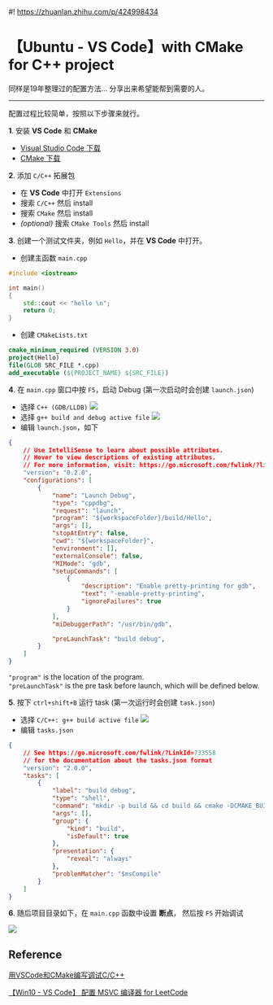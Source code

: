 #! https://zhuanlan.zhihu.com/p/424998434
# 【Ubuntu - VS Code】with CMake for C++ project

同样是19年整理过的配置方法... 分享出来希望能帮到需要的人。

---

配置过程比较简单，按照以下步骤来就行。

__1__. 安装 **VS Code** 和 **CMake**
+ [Visual Studio Code 下载](https://code.visualstudio.com/) 
+ [CMake 下载](https://cmake.org/download/)

__2__. 添加 `C/C++` 拓展包
+ 在 **VS Code** 中打开 `Extensions`
+ 搜索 `C/C++` 然后 install
+ 搜索 `CMake` 然后 install
+ *(optional)* 搜索 `CMake Tools` 然后 install

__3__. 创建一个测试文件夹，例如 `Hello`，并在 **VS Code** 中打开。
+ 创建主函数 `main.cpp` 
```C++
#include <iostream>

int main()
{
    std::cout << "hello \n";
    return 0;
}
```
+ 创建 `CMakeLists.txt`

```CMake
cmake_minimum_required (VERSION 3.0)
project(Hello)
file(GLOB SRC_FILE *.cpp)
add_executable (${PROJECT_NAME} ${SRC_FILE})
```

__4__. 在 `main.cpp` 窗口中按 `F5`，启动 Debug (第一次启动时会创建 `launch.json`)
+ 选择 `C++ (GDB/LLDB)`
![](img/01.png)
+ 选择 `g++ build and debug active file`
![](img/02.png)
+ 编辑 `launch.json`，如下
```json
{
    // Use IntelliSense to learn about possible attributes.
    // Hover to view descriptions of existing attributes.
    // For more information, visit: https://go.microsoft.com/fwlink/?linkid=830387
    "version": "0.2.0",
    "configurations": [
        {
            "name": "Launch Debug",
            "type": "cppdbg",
            "request": "launch",
            "program": "${workspaceFolder}/build/Hello",
            "args": [],
            "stopAtEntry": false,
            "cwd": "${workspaceFolder}",
            "environment": [],
            "externalConsole": false,
            "MIMode": "gdb",
            "setupCommands": [
                {
                    "description": "Enable pretty-printing for gdb",
                    "text": "-enable-pretty-printing",
                    "ignoreFailures": true
                }
            ],
            "miDebuggerPath": "/usr/bin/gdb",

            "preLaunchTask": "build debug",
        }
    ]
}
```
`"program"` is the location of the program. \
`"preLaunchTask"` is the pre task before launch, which will be defined below.

__5__. 按下 `ctrl+shift+B` 运行 task (第一次运行时会创建 `task.json`)
+ 选择 `C/C++: g++ build active file`
    ![](img/03.png)
+ 编辑 `tasks.json`
```json
{
    // See https://go.microsoft.com/fwlink/?LinkId=733558
    // for the documentation about the tasks.json format
    "version": "2.0.0",
    "tasks": [
        {
            "label": "build debug",
            "type": "shell",
            "command": "mkdir -p build && cd build && cmake -DCMAKE_BUILD_TYPE=Debug ../ && make",
            "args": [],
            "group": {
                "kind": "build",
                "isDefault": true
            },
            "presentation": {
                "reveal": "always"
            },
            "problemMatcher": "$msCompile"
        }
    ]
}
```

__6__. 随后项目目录如下，在 `main.cpp` 函数中设置 **断点**， 然后按 `F5` 开始调试

![](img/05.png)


## Reference

[用VSCode和CMake编写调试C/C++](https://www.jianshu.com/p/c3806d2ad1f8)

[【Win10 - VS Code】 配置 MSVC 编译器 for LeetCode](https://zhuanlan.zhihu.com/p/424985289)

